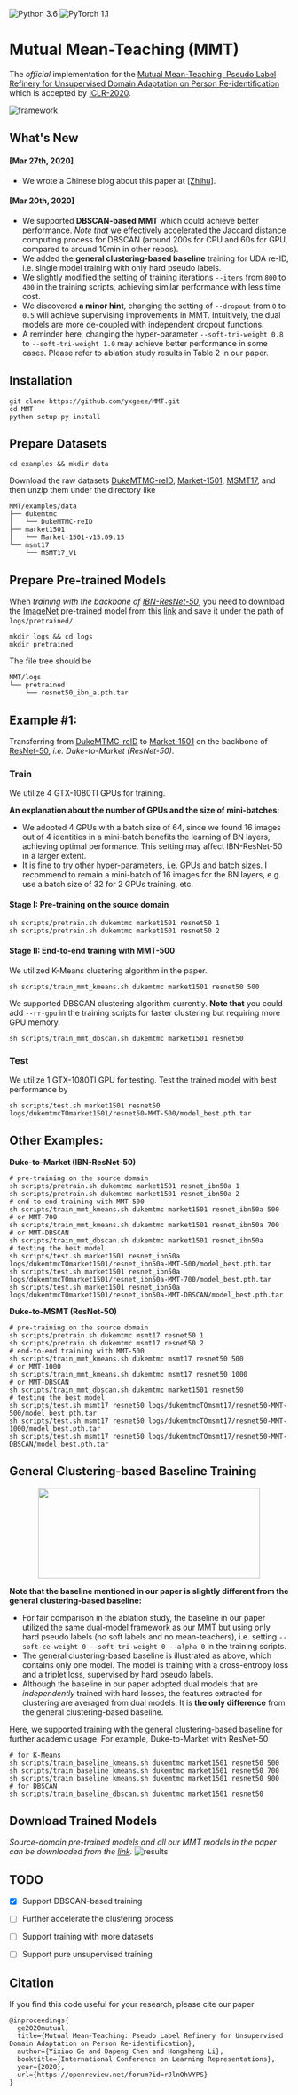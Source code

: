 ![Python 3.6](https://img.shields.io/badge/python-3.6-blue.svg)
![PyTorch 1.1](https://img.shields.io/badge/pytorch-1.1-yellow.svg)

# Mutual Mean-Teaching (MMT)

The *official* implementation for the [Mutual Mean-Teaching: Pseudo Label Refinery for Unsupervised Domain Adaptation on Person Re-identification](https://openreview.net/forum?id=rJlnOhVYPS) which is accepted by [ICLR-2020](https://iclr.cc).

![framework](figs/framework.png)

## What's New
#### [Mar 27th, 2020]
+ We wrote a Chinese blog about this paper at [[Zhihu]](https://zhuanlan.zhihu.com/p/116074945).

#### [Mar 20th, 2020]
+ We supported **DBSCAN-based MMT** which could achieve better performance. *Note that* we effectively accelerated the Jaccard distance computing process for DBSCAN (around 200s for CPU and 60s for GPU, compared to around 10min in other repos). 
+ We added the **general clustering-based baseline** training for UDA re-ID, i.e. single model training with only hard pseudo labels. 
+ We slightly modified the setting of training iterations `--iters` from  `800` to `400` in the training scripts, achieving similar performance with less time cost.
+ We discovered **a minor hint**, changing the setting of `--dropout` from `0` to `0.5` will achieve supervising improvements in MMT. Intuitively, the dual models are more de-coupled with independent dropout functions.
+ A reminder here, changing the hyper-parameter `--soft-tri-weight 0.8` to `--soft-tri-weight 1.0` may achieve better performance in some cases. Please refer to ablation study results in Table 2 in our paper.

## Installation

```shell
git clone https://github.com/yxgeee/MMT.git
cd MMT
python setup.py install
```

## Prepare Datasets

```shell
cd examples && mkdir data
```
Download the raw datasets [DukeMTMC-reID](https://arxiv.org/abs/1609.01775), [Market-1501](https://www.cv-foundation.org/openaccess/content_iccv_2015/papers/Zheng_Scalable_Person_Re-Identification_ICCV_2015_paper.pdf), [MSMT17](https://arxiv.org/abs/1711.08565),
and then unzip them under the directory like
```
MMT/examples/data
├── dukemtmc
│   └── DukeMTMC-reID
├── market1501
│   └── Market-1501-v15.09.15
└── msmt17
    └── MSMT17_V1
```

## Prepare Pre-trained Models
When *training with the backbone of [IBN-ResNet-50](https://arxiv.org/abs/1807.09441)*, you need to download the [ImageNet](http://www.image-net.org/) pre-trained model from this [link](https://drive.google.com/drive/folders/1thS2B8UOSBi_cJX6zRy6YYRwz_nVFI_S) and save it under the path of `logs/pretrained/`.
```shell
mkdir logs && cd logs
mkdir pretrained
```
The file tree should be
```
MMT/logs
└── pretrained
    └── resnet50_ibn_a.pth.tar
```

## Example #1:
Transferring from [DukeMTMC-reID](https://arxiv.org/abs/1609.01775) to [Market-1501](https://www.cv-foundation.org/openaccess/content_iccv_2015/papers/Zheng_Scalable_Person_Re-Identification_ICCV_2015_paper.pdf) on the backbone of [ResNet-50](https://arxiv.org/abs/1512.03385), *i.e. Duke-to-Market (ResNet-50)*.

### Train
We utilize 4 GTX-1080TI GPUs for training.

**An explanation about the number of GPUs and the size of mini-batches:**
+ We adopted 4 GPUs with a batch size of 64, since we found 16 images out of 4 identities in a mini-batch benefits the learning of BN layers, achieving optimal performance. This setting may affect IBN-ResNet-50 in a larger extent.
+ It is fine to try other hyper-parameters, i.e. GPUs and batch sizes. I recommend to remain a mini-batch of 16 images for the BN layers, e.g. use a batch size of 32 for 2 GPUs training, etc.

#### Stage I: Pre-training on the source domain

```shell
sh scripts/pretrain.sh dukemtmc market1501 resnet50 1
sh scripts/pretrain.sh dukemtmc market1501 resnet50 2
```

#### Stage II: End-to-end training with MMT-500 
We utilized K-Means clustering algorithm in the paper.

```shell
sh scripts/train_mmt_kmeans.sh dukemtmc market1501 resnet50 500
```

We supported DBSCAN clustering algorithm currently.
**Note that** you could add `--rr-gpu` in the training scripts for faster clustering but requiring more GPU memory.

```shell
sh scripts/train_mmt_dbscan.sh dukemtmc market1501 resnet50
```

### Test
We utilize 1 GTX-1080TI GPU for testing.
Test the trained model with best performance by
```shell
sh scripts/test.sh market1501 resnet50 logs/dukemtmcTOmarket1501/resnet50-MMT-500/model_best.pth.tar
```



## Other Examples:
**Duke-to-Market (IBN-ResNet-50)**
```shell
# pre-training on the source domain
sh scripts/pretrain.sh dukemtmc market1501 resnet_ibn50a 1
sh scripts/pretrain.sh dukemtmc market1501 resnet_ibn50a 2
# end-to-end training with MMT-500
sh scripts/train_mmt_kmeans.sh dukemtmc market1501 resnet_ibn50a 500
# or MMT-700
sh scripts/train_mmt_kmeans.sh dukemtmc market1501 resnet_ibn50a 700
# or MMT-DBSCAN
sh scripts/train_mmt_dbscan.sh dukemtmc market1501 resnet_ibn50a 
# testing the best model
sh scripts/test.sh market1501 resnet_ibn50a logs/dukemtmcTOmarket1501/resnet_ibn50a-MMT-500/model_best.pth.tar
sh scripts/test.sh market1501 resnet_ibn50a logs/dukemtmcTOmarket1501/resnet_ibn50a-MMT-700/model_best.pth.tar
sh scripts/test.sh market1501 resnet_ibn50a logs/dukemtmcTOmarket1501/resnet_ibn50a-MMT-DBSCAN/model_best.pth.tar
```
**Duke-to-MSMT (ResNet-50)**
```shell
# pre-training on the source domain
sh scripts/pretrain.sh dukemtmc msmt17 resnet50 1
sh scripts/pretrain.sh dukemtmc msmt17 resnet50 2
# end-to-end training with MMT-500
sh scripts/train_mmt_kmeans.sh dukemtmc msmt17 resnet50 500
# or MMT-1000
sh scripts/train_mmt_kmeans.sh dukemtmc msmt17 resnet50 1000
# or MMT-DBSCAN
sh scripts/train_mmt_dbscan.sh dukemtmc market1501 resnet50 
# testing the best model
sh scripts/test.sh msmt17 resnet50 logs/dukemtmcTOmsmt17/resnet50-MMT-500/model_best.pth.tar
sh scripts/test.sh msmt17 resnet50 logs/dukemtmcTOmsmt17/resnet50-MMT-1000/model_best.pth.tar
sh scripts/test.sh msmt17 resnet50 logs/dukemtmcTOmsmt17/resnet50-MMT-DBSCAN/model_best.pth.tar
```

## General Clustering-based Baseline Training
<div align=center><img width="400" height="163" src="figs/baseline.png"/></div>

**Note that the baseline mentioned in our paper is slightly different from the general clustering-based baseline:**
+ For fair comparison in the ablation study, the baseline in our paper utilized the same dual-model framework as our MMT but using only hard pseudo labels (no soft labels and no mean-teachers), i.e. setting `--soft-ce-weight 0 --soft-tri-weight 0 --alpha 0` in the training scripts.
+ The general clustering-based baseline is illustrated as above, which contains only one model. The model is training with a cross-entropy loss and a triplet loss, supervised by hard pseudo labels.
+ Although the baseline in our paper adopted dual models that are *independently* trained with hard losses, the features extracted for clustering are averaged from dual models. It is **the only difference** from the general clustering-based baseline.

Here, we supported training with the general clustering-based baseline for further academic usage.
For example, Duke-to-Market with ResNet-50
```shell
# for K-Means
sh scripts/train_baseline_kmeans.sh dukemtmc market1501 resnet50 500
sh scripts/train_baseline_kmeans.sh dukemtmc market1501 resnet50 700
sh scripts/train_baseline_kmeans.sh dukemtmc market1501 resnet50 900
# for DBSCAN
sh scripts/train_baseline_dbscan.sh dukemtmc market1501 resnet50 
```


## Download Trained Models
*Source-domain pre-trained models and all our MMT models in the paper can be downloaded from the [link](https://drive.google.com/open?id=1WC4JgbkaAr40uEew_JEqjUxgKIiIQx-W).*
![results](figs/results.png)

## TODO
- [x] Support DBSCAN-based training
- [ ] Further accelerate the clustering process
- [ ] Support training with more datasets
- [ ] Support pure unsupervised training 


## Citation
If you find this code useful for your research, please cite our paper
```
@inproceedings{
  ge2020mutual,
  title={Mutual Mean-Teaching: Pseudo Label Refinery for Unsupervised Domain Adaptation on Person Re-identification},
  author={Yixiao Ge and Dapeng Chen and Hongsheng Li},
  booktitle={International Conference on Learning Representations},
  year={2020},
  url={https://openreview.net/forum?id=rJlnOhVYPS}
}
```
